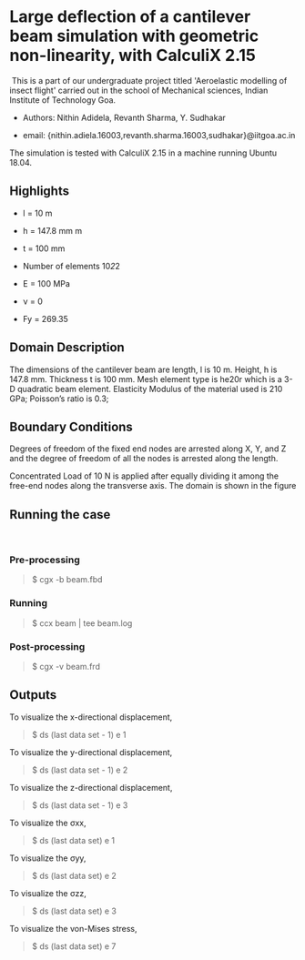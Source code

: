 # Large deflection of a cantilever beam simulation with geometric non-linearity, with CalculiX 2.15
​
This is a part of our undergraduate project titled 'Aeroelastic modelling of insect flight' carried out in the school of Mechanical sciences, Indian Institute of Technology Goa.

* Authors: Nithin Adidela, Revanth Sharma, Y. Sudhakar

* email: {nithin.adiela.16003,revanth.sharma.16003,sudhakar}@iitgoa.ac.in

The  simulation is tested with CalculiX 2.15 in a machine running Ubuntu 18.04.

## Highlights 

* l = 10 m
* h = 147.8 mm m
* t = 100 mm

* Number of elements 10*2*2

* E = 100 MPa
* ν = 0
* Fy = 269.35


## Domain Description

The dimensions of the cantilever beam are length, l is 10 m. Height, h is 147.8 mm. Thickness t is 100 mm. Mesh element type is he20r which is a   3-D quadratic beam element. Elasticity Modulus of the material used is 210 GPa; Poisson’s ratio is 0.3; 

## Boundary Conditions

Degrees of freedom of the fixed end nodes are arrested along X, Y, and Z  and the degree of freedom of all the nodes is arrested along the length. 

Concentrated Load of 10 N is applied after equally dividing it among the free-end nodes along the transverse axis. The domain is shown in the figure

## Running the case
​
### Pre-processing 

> $ cgx -b beam.fbd

### Running

> $ ccx beam | tee beam.log

### Post-processing 

> $ cgx -v beam.frd

## Outputs

To visualize the x-directional displacement,

> $ ds (last data set - 1) e 1

To visualize the y-directional displacement,

> $ ds (last data set - 1) e 2

To visualize the z-directional displacement,

> $ ds (last data set - 1) e 3

To visualize the σxx,

> $ ds (last data set) e 1

To visualize the σyy,

> $ ds (last data set) e 2

To visualize the σzz,

> $ ds (last data set) e 3

To visualize the von-Mises stress,

> $ ds (last data set) e 7



